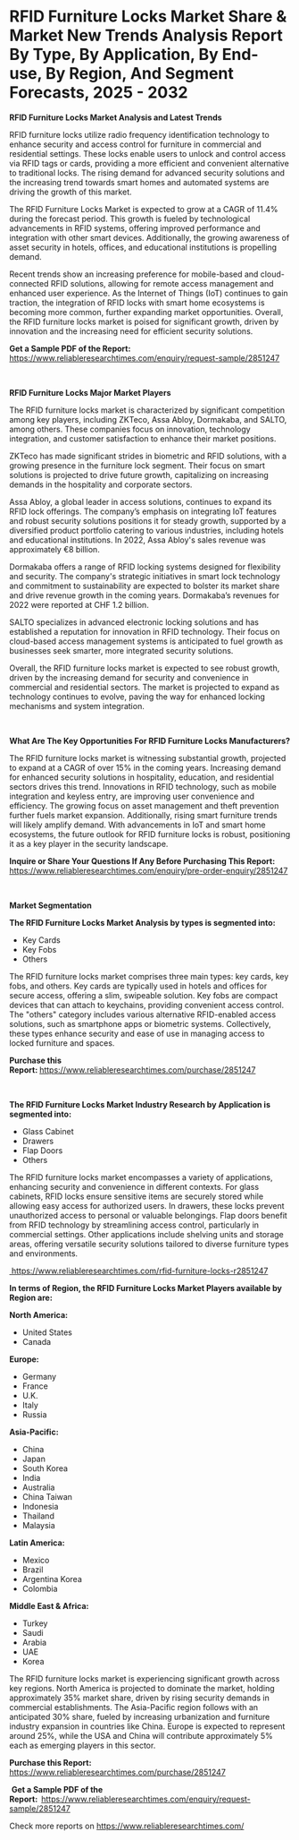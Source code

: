 <p><h1>RFID Furniture Locks Market Share & Market New Trends Analysis Report By Type, By Application, By End-use, By Region, And Segment Forecasts, 2025 - 2032</h1></p><p><strong>RFID Furniture Locks Market Analysis and Latest Trends</strong></p>
<p><p>RFID furniture locks utilize radio frequency identification technology to enhance security and access control for furniture in commercial and residential settings. These locks enable users to unlock and control access via RFID tags or cards, providing a more efficient and convenient alternative to traditional locks. The rising demand for advanced security solutions and the increasing trend towards smart homes and automated systems are driving the growth of this market.</p><p>The RFID Furniture Locks Market is expected to grow at a CAGR of 11.4% during the forecast period. This growth is fueled by technological advancements in RFID systems, offering improved performance and integration with other smart devices. Additionally, the growing awareness of asset security in hotels, offices, and educational institutions is propelling demand. </p><p>Recent trends show an increasing preference for mobile-based and cloud-connected RFID solutions, allowing for remote access management and enhanced user experience. As the Internet of Things (IoT) continues to gain traction, the integration of RFID locks with smart home ecosystems is becoming more common, further expanding market opportunities. Overall, the RFID furniture locks market is poised for significant growth, driven by innovation and the increasing need for efficient security solutions.</p></p>
<p><strong>Get a Sample PDF of the Report:&nbsp;</strong> <a href="https://www.reliableresearchtimes.com/enquiry/request-sample/2851247?utm_campaign=3191&utm_medium=2&utm_source=Github&utm_content=ia&utm_term=11032025&utm_id=rfid-furniture-locks">https://www.reliableresearchtimes.com/enquiry/request-sample/2851247</a></p>
<p>&nbsp;</p>
<p><strong>RFID Furniture Locks Major Market Players</strong></p>
<p><p>The RFID furniture locks market is characterized by significant competition among key players, including ZKTeco, Assa Abloy, Dormakaba, and SALTO, among others. These companies focus on innovation, technology integration, and customer satisfaction to enhance their market positions.</p><p>ZKTeco has made significant strides in biometric and RFID solutions, with a growing presence in the furniture lock segment. Their focus on smart solutions is projected to drive future growth, capitalizing on increasing demands in the hospitality and corporate sectors.</p><p>Assa Abloy, a global leader in access solutions, continues to expand its RFID lock offerings. The company’s emphasis on integrating IoT features and robust security solutions positions it for steady growth, supported by a diversified product portfolio catering to various industries, including hotels and educational institutions. In 2022, Assa Abloy's sales revenue was approximately €8 billion.</p><p>Dormakaba offers a range of RFID locking systems designed for flexibility and security. The company's strategic initiatives in smart lock technology and commitment to sustainability are expected to bolster its market share and drive revenue growth in the coming years. Dormakaba’s revenues for 2022 were reported at CHF 1.2 billion.</p><p>SALTO specializes in advanced electronic locking solutions and has established a reputation for innovation in RFID technology. Their focus on cloud-based access management systems is anticipated to fuel growth as businesses seek smarter, more integrated security solutions.</p><p>Overall, the RFID furniture locks market is expected to see robust growth, driven by the increasing demand for security and convenience in commercial and residential sectors. The market is projected to expand as technology continues to evolve, paving the way for enhanced locking mechanisms and system integration.</p></p>
<p>&nbsp;</p>
<p><strong>What Are The Key Opportunities For RFID Furniture Locks Manufacturers?</strong></p>
<p><p>The RFID furniture locks market is witnessing substantial growth, projected to expand at a CAGR of over 15% in the coming years. Increasing demand for enhanced security solutions in hospitality, education, and residential sectors drives this trend. Innovations in RFID technology, such as mobile integration and keyless entry, are improving user convenience and efficiency. The growing focus on asset management and theft prevention further fuels market expansion. Additionally, rising smart furniture trends will likely amplify demand. With advancements in IoT and smart home ecosystems, the future outlook for RFID furniture locks is robust, positioning it as a key player in the security landscape.</p></p>
<p><strong>Inquire or Share Your Questions If Any Before Purchasing This Report:</strong> <a href="https://www.reliableresearchtimes.com/enquiry/pre-order-enquiry/2851247?utm_campaign=3191&utm_medium=2&utm_source=Github&utm_content=ia&utm_term=11032025&utm_id=rfid-furniture-locks">https://www.reliableresearchtimes.com/enquiry/pre-order-enquiry/2851247</a></p>
<p>&nbsp;</p>
<p><strong>Market Segmentation</strong></p>
<p><strong>The RFID Furniture Locks Market Analysis by types is segmented into:</strong></p>
<p><ul><li>Key Cards</li><li>Key Fobs</li><li>Others</li></ul></p>
<p><p>The RFID furniture locks market comprises three main types: key cards, key fobs, and others. Key cards are typically used in hotels and offices for secure access, offering a slim, swipeable solution. Key fobs are compact devices that can attach to keychains, providing convenient access control. The "others" category includes various alternative RFID-enabled access solutions, such as smartphone apps or biometric systems. Collectively, these types enhance security and ease of use in managing access to locked furniture and spaces.</p></p>
<p><strong>Purchase this Report:&nbsp;</strong><a href="https://www.reliableresearchtimes.com/purchase/2851247?utm_campaign=3191&utm_medium=2&utm_source=Github&utm_content=ia&utm_term=11032025&utm_id=rfid-furniture-locks">https://www.reliableresearchtimes.com/purchase/2851247</a></p>
<p>&nbsp;</p>
<p><strong>The RFID Furniture Locks Market Industry Research by Application is segmented into:</strong></p>
<p><ul><li>Glass Cabinet</li><li>Drawers</li><li>Flap Doors</li><li>Others</li></ul></p>
<p><p>The RFID furniture locks market encompasses a variety of applications, enhancing security and convenience in different contexts. For glass cabinets, RFID locks ensure sensitive items are securely stored while allowing easy access for authorized users. In drawers, these locks prevent unauthorized access to personal or valuable belongings. Flap doors benefit from RFID technology by streamlining access control, particularly in commercial settings. Other applications include shelving units and storage areas, offering versatile security solutions tailored to diverse furniture types and environments.</p></p>
<p><a href="https://www.reliableresearchtimes.com/rfid-furniture-locks-r2851247?utm_campaign=3191&utm_medium=2&utm_source=Github&utm_content=ia&utm_term=11032025&utm_id=rfid-furniture-locks">&nbsp;https://www.reliableresearchtimes.com/rfid-furniture-locks-r2851247</a></p>
<p><strong>In terms of Region, the RFID Furniture Locks Market Players available by Region are:</strong></p>
<p>
    <p> <strong> North America: </strong>
        <ul>
            <li>United States</li>
            <li>Canada</li>
        </ul>
        </p> 
    <p> <strong> Europe: </strong>
        <ul>
            <li>Germany</li>
            <li>France</li>
            <li>U.K.</li>
            <li>Italy</li>
            <li>Russia</li>
        </ul>
        </p> 
    <p> <strong> Asia-Pacific: </strong>
        <ul>
            <li>China</li>
            <li>Japan</li>
            <li>South Korea</li>
            <li>India</li>
            <li>Australia</li>
            <li>China Taiwan</li>
            <li>Indonesia</li>
            <li>Thailand</li>
            <li>Malaysia</li>
        </ul>
        </p> 
    <p> <strong> Latin America: </strong>
        <ul>
            <li>Mexico</li>
            <li>Brazil</li>
            <li>Argentina Korea</li>
            <li>Colombia</li>
        </ul>
        </p> 
    <p> <strong> Middle East & Africa: </strong>
        <ul>
            <li>Turkey</li>
            <li>Saudi</li>
            <li>Arabia</li>
            <li>UAE</li>
            <li>Korea</li>
        </ul>
    </p>
    </p>
<p><p>The RFID furniture locks market is experiencing significant growth across key regions. North America is projected to dominate the market, holding approximately 35% market share, driven by rising security demands in commercial establishments. The Asia-Pacific region follows with an anticipated 30% share, fueled by increasing urbanization and furniture industry expansion in countries like China. Europe is expected to represent around 25%, while the USA and China will contribute approximately 5% each as emerging players in this sector.</p></p>
<p><strong>Purchase this Report: </strong><a href="https://www.reliableresearchtimes.com/purchase/2851247?utm_campaign=3191&utm_medium=2&utm_source=Github&utm_content=ia&utm_term=11032025&utm_id=rfid-furniture-locks">https://www.reliableresearchtimes.com/purchase/2851247</a></p>
<p>&nbsp;<strong>Get a Sample PDF of the Report:&nbsp;&nbsp;</strong><a href="https://www.reliableresearchtimes.com/enquiry/request-sample/2851247?utm_campaign=3191&utm_medium=2&utm_source=Github&utm_content=ia&utm_term=11032025&utm_id=rfid-furniture-locks">https://www.reliableresearchtimes.com/enquiry/request-sample/2851247</a></p>
<p><strong></strong></p>
<p>Check more reports on <a href="https://www.reliableresearchtimes.com/?utm_campaign=3191&utm_medium=2&utm_source=Github&utm_content=ia&utm_term=11032025&utm_id=rfid-furniture-locks">https://www.reliableresearchtimes.com/</a></p>